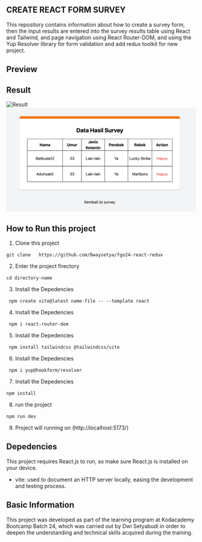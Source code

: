 ## CREATE REACT FORM SURVEY

This repository contains information about how to create a survey form, then the input results are entered into the survey results table using React and Tailwind, and page navigation using React Router-DOM, and using the Yup Resolver library for form validation and add redux toolkit for new project.

## Preview

## Result

![Result](./src/assets/images/Screenshot%202025-05-17%20at%2001.31.23.png)
![Result](./src/assets/Screenshot%202025-05-22%20at%2011.56.36.png)

## How to Run this project

1. Clone this project

```
git clone   https://github.com/Dwaysetya/fgo24-react-redux
```

2. Enter the project firectory

```
cd directory-name
```

3. Install the Depedencies

```
 npm create vite@latest name-file -- --template react
```

4. Install the Depedencies

```
 npm i react-router-dom
```

5. Install the Depedencies

```
 npm install tailwindcss @tailwindcss/vite
```
6. Install the Depedencies

```
 npm i yup@hookform/resolver
```

7. Install the Depedencies

```
npm install
```

8. run the project

```
npm run dev
```

9. Project will running on (http://localhost:5173/)

## Depedencies

This project requires React.js to run, so make sure React.js is installed on your device.

- vite: used to document an HTTP server locally, easing the development and testing process.

## Basic Information

This project was developed as part of the learning program at Kodacademy Bootcamp Batch 24, which was carried out by Dwi Setyabudi in order to deepen the understanding and technical skills acquired during the training.
